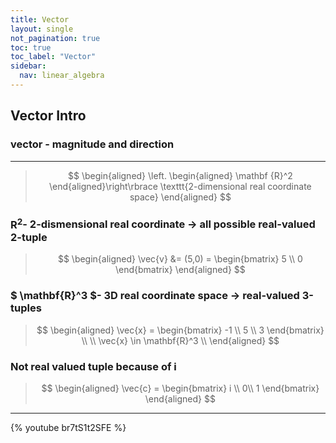 ```yaml
---
title: Vector
layout: single
not_pagination: true
toc: true
toc_label: "Vector"
sidebar: 
  nav: linear_algebra
---
```


## Vector Intro

### vector - magnitude and direction

---

>$$ 
\begin{aligned}
\left. \begin{aligned}
\mathbf {R}^2
\end{aligned}\right\rbrace 
\texttt{2-dimensional real coordinate space}
\end{aligned}
$$
### $\mathbf{R}^2$- 2-dismensional real coordinate -> all possible real-valued 2-tuple
>$$
\begin{aligned}
\vec{v} &= (5,0) = 
\begin{bmatrix}
5 \\ 0
\end{bmatrix} 
\end{aligned}
$$
### $ \mathbf{R}^3 $- 3D real coordinate space -> real-valued 3-tuples 
>$$
\begin{aligned}
\vec{x} =
\begin{bmatrix}
-1 \\
5 \\
3
\end{bmatrix}
\\
\\
\vec{x} \in \mathbf{R}^3 \\
\end{aligned}
$$
### Not real valued tuple because of i
>$$ 
\begin{aligned}
\vec{c} =
\begin{bmatrix}
i \\
0\\
1
\end{bmatrix}
\end{aligned}
$$

---
{% youtube br7tS1t2SFE %}